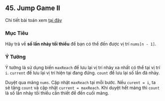 ## 45. Jump Game II

Chi tiết bài toán xem [tại đây](https://leetcode.com/problems/jump-game-ii/description/)

### Mục Tiêu
Hãy trả về **số lần nhảy tối thiểu** để bạn có thể đến được vị trí `nums[n - 1]`.

### Ý Tưởng
Ý tưởng là sử dụng biến `maxReach` để lưu lại vị trí nhảy xa nhất có thể tại vị trí `i`.
`current` để lưu lại vị trí hiện tại đang đứng. `count` để lưu lại số lần đã nhảy.

Duyệt qua mảng `nums`. Cập nhật `maxReach` tại mỗi bước. Nếu `curent = i`, ta sẽ tăng `count` và cập nhật `current = maxReach`.
Khi duyệt hết mảng thì `count` là số lần nhảy tối thiểu cần thiết để đến cuối mảng.
